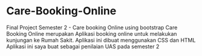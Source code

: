 # Care-Booking-Online
Final Project Semester 2 - Care booking Online using bootstrap
 Care Booking Online merupakan Aplikasi booking online untuk melakukan kunjungan ke Rumah Sakit.
 Aplikasi ini dibuat menggunakan CSS dan HTML 
 Aplikasi ini saya buat sebagai penilaian UAS pada semester 2
